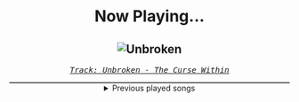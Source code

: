 <div align="center"> 
<h1>Now Playing...</h1>

![Unbroken](https://i.scdn.co/image/ab67616d00001e02fa0a9f3c24427655930838a2)
--
_<samp><a href="https://open.spotify.com/track/2NdkGaRGSyYMoUaOij4pNv">Track: Unbroken - The Curse Within</a></samp>_

<div style="border: 1px #4B5054 solid"></div>
<details>
  <summary>
    Previous played songs
  </summary>
  <table>
    <thead>
      <tr>
        <th>
          Artist
        </th>
        <th>
          Song
        </th>
        <th>
          Link
        </th>
      </tr>
    </thead>
    <tbody>
      <tr><td>The Curse Within</td><td>Unbroken</td><td><a href="https://open.spotify.com/track/2NdkGaRGSyYMoUaOij4pNv">https://open.spotify.com/track/2NdkGaRGSyYMoUaOij4pNv</a></td></tr><tr><td>The Curse Within</td><td>Eternity</td><td><a href="https://open.spotify.com/track/0skSr8x3FUmdgqVI965Ahy">https://open.spotify.com/track/0skSr8x3FUmdgqVI965Ahy</a></td></tr><tr><td>The Curse Within</td><td>The Storm</td><td><a href="https://open.spotify.com/track/3wdqtu160hpXTJcZMDj2xG">https://open.spotify.com/track/3wdqtu160hpXTJcZMDj2xG</a></td></tr><tr><td>The Curse Within</td><td>In Faith of Falling</td><td><a href="https://open.spotify.com/track/7rKwJ5FD27eX1dhd3iLm3G">https://open.spotify.com/track/7rKwJ5FD27eX1dhd3iLm3G</a></td></tr><tr><td>The Curse Within</td><td>Unbroken</td><td><a href="https://open.spotify.com/track/2NdkGaRGSyYMoUaOij4pNv">https://open.spotify.com/track/2NdkGaRGSyYMoUaOij4pNv</a></td></tr><tr><td>The Curse Within</td><td>Eternity</td><td><a href="https://open.spotify.com/track/0skSr8x3FUmdgqVI965Ahy">https://open.spotify.com/track/0skSr8x3FUmdgqVI965Ahy</a></td></tr><tr><td>coldrain</td><td>INCOMPLETE</td><td><a href="https://open.spotify.com/track/5qmYsAjOo7AVWcVSvQm8Wh">https://open.spotify.com/track/5qmYsAjOo7AVWcVSvQm8Wh</a></td></tr><tr><td>coldrain</td><td>INCOMPLETE</td><td><a href="https://open.spotify.com/track/5qmYsAjOo7AVWcVSvQm8Wh">https://open.spotify.com/track/5qmYsAjOo7AVWcVSvQm8Wh</a></td></tr><tr><td>coldrain</td><td>INCOMPLETE</td><td><a href="https://open.spotify.com/track/5qmYsAjOo7AVWcVSvQm8Wh">https://open.spotify.com/track/5qmYsAjOo7AVWcVSvQm8Wh</a></td></tr><tr><td>coldrain</td><td>INCOMPLETE</td><td><a href="https://open.spotify.com/track/5qmYsAjOo7AVWcVSvQm8Wh">https://open.spotify.com/track/5qmYsAjOo7AVWcVSvQm8Wh</a></td></tr><tr><td>NOVELISTS</td><td>All For Nothing</td><td><a href="https://open.spotify.com/track/30A577XNcrp2vsyo7s480M">https://open.spotify.com/track/30A577XNcrp2vsyo7s480M</a></td></tr><tr><td>NOVELISTS</td><td>Coda</td><td><a href="https://open.spotify.com/track/4SjDCzIqg9GdSzlUiU3sjR">https://open.spotify.com/track/4SjDCzIqg9GdSzlUiU3sjR</a></td></tr><tr><td>NOVELISTS</td><td>K.O.</td><td><a href="https://open.spotify.com/track/3HyemUAWgM28hYtJ5Pq1c6">https://open.spotify.com/track/3HyemUAWgM28hYtJ5Pq1c6</a></td></tr><tr><td>As I Lay Dying</td><td>Permanence</td><td><a href="https://open.spotify.com/track/2Ox59bbuZnN52GRt7OWKHw">https://open.spotify.com/track/2Ox59bbuZnN52GRt7OWKHw</a></td></tr><tr><td>Linkin Park</td><td>From Zero (Intro)</td><td><a href="https://open.spotify.com/track/1uhces29ApKuQWFdpiUsvH">https://open.spotify.com/track/1uhces29ApKuQWFdpiUsvH</a></td></tr><tr><td>MY FIRST STORY</td><td>鴉</td><td><a href="https://open.spotify.com/track/435ojXz9dKdHwLsSGe0QNm">https://open.spotify.com/track/435ojXz9dKdHwLsSGe0QNm</a></td></tr><tr><td>Xandria</td><td>Universal</td><td><a href="https://open.spotify.com/track/0Y31pSnjjjrnzkjlgFPyiY">https://open.spotify.com/track/0Y31pSnjjjrnzkjlgFPyiY</a></td></tr><tr><td>All That Remains</td><td>Forever Cold</td><td><a href="https://open.spotify.com/track/3uhvjTmAuHRlpgEAfj6SGY">https://open.spotify.com/track/3uhvjTmAuHRlpgEAfj6SGY</a></td></tr><tr><td>Blackbriar</td><td>Floriography</td><td><a href="https://open.spotify.com/track/68saCgIvUPnxGmBdQ3uIl8">https://open.spotify.com/track/68saCgIvUPnxGmBdQ3uIl8</a></td></tr><tr><td>All That Remains</td><td>No Tomorrow</td><td><a href="https://open.spotify.com/track/5PmD6TeItz9ezjBjzAm6PT">https://open.spotify.com/track/5PmD6TeItz9ezjBjzAm6PT</a></td></tr>
    </tbody>
  </table>
</details>

</div>
